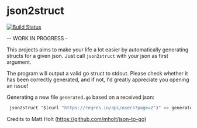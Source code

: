 # json2struct

[![Build Status](https://travis-ci.com/marhaupe/json2struct.svg?branch=master)](https://travis-ci.com/marhaupe/json2struct)

-- WORK IN PROGRESS -

This projects aims to make your life a lot easier by automatically generating structs for a given json. Just call `json2struct` with your json as first argument. 

The program will output a valid go struct to stdout. Please check whether it has been correctly generated, and if not, I'd greatly appreciate you opening an issue!

Generating a new file `generated.go` based on a received json: 
```bash
 json2struct "$(curl "https://reqres.in/api/users?page=2")" >> generated.go
```

Credits to Matt Holt (https://github.com/mholt/json-to-go)
